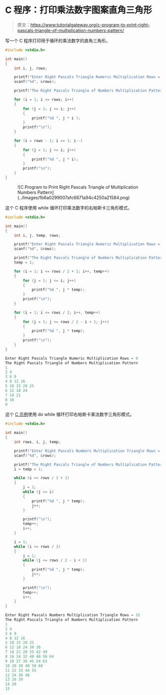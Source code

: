 # C 程序：打印乘法数字图案直角三角形

> 原文：<https://www.tutorialgateway.org/c-program-to-print-right-pascals-triangle-of-multiplication-numbers-pattern/>

写一个 C 程序打印用于循环的乘法数字的直角三角形。

```c
#include <stdio.h>

int main()
{
	int i, j, rows;

	printf("Enter Right Pascals Triangle Numeric Multiplication Rows = ");
	scanf("%d", &rows);

	printf("The Right Pascals Triangle of Numbers Multiplication Pattern\n");

	for (i = 1; i <= rows; i++)
	{
		for (j = 1; j <= i; j++)
		{
			printf("%d ", j * i );
		}
		printf("\n");
	}

	for (i = rows - 1; i >= 1; i--)
	{
		for (j = 1; j <= i; j++)
		{
			printf("%d ", j * i);
		}
		printf("\n");
	}
}
```

<figure class="wp-block-image size-large">![C Program to Print Right Pascals Triangle of Multiplication Numbers Pattern](../Images/fb6a0299007afc6871a94c4250a21584.png)</figure>

这个 C 程序使用 while 循环打印乘法数字的右帕斯卡三角形模式。

```c
#include <stdio.h>

int main()
{
	int i, j, temp, rows;

	printf("Enter Right Pascals Triangle Numeric Multiplication Rows = ");
	scanf("%d", &rows);

	printf("The Right Pascals Triangle of Numbers Multiplication Pattern\n");
	temp = 1;

	for (i = 1; i <= rows / 2 + 1; i++, temp++)
	{
		for (j = 1; j <= i; j++)
		{
			printf("%d ", j * temp);
		}
		printf("\n");
	}

	for (i = 1; i <= rows / 2; i++, temp++)
	{
		for (j = 1; j <= rows / 2 - i + 1; j++)
		{
			printf("%d ", j * temp);
		}
		printf("\n");
	}
}
```

```c
Enter Right Pascals Triangle Numeric Multiplication Rows = 9
The Right Pascals Triangle of Numbers Multiplication Pattern
1 
2 4 
3 6 9 
4 8 12 16 
5 10 15 20 25 
6 12 18 24 
7 14 21 
8 16 
9
```

这个 [C 示例](https://www.tutorialgateway.org/c-programming-examples/)使用 do while 循环打印右帕斯卡乘法数字三角形模式。

```c
#include <stdio.h>

int main()
{
	int rows, i, j, temp;

	printf("Enter Right Pascals Numbers Multiplication Triangle Rows = ");
	scanf("%d", &rows);

	printf("The Right Pascals Triangle of Numbers Multiplication Pattern\n");
	i = temp = 1;

	while (i <= rows / 2 + 1)
	{
		j = 1;
		while (j <= i)
		{
			printf("%d ", j * temp);
			j++;
		}

		printf("\n");
		temp++;
		i++;
	}

	i = 1;
	while (i <= rows / 2)
	{
		j = 1;
		while (j <= rows / 2 - i + 1)
		{
			printf("%d ", j * temp);
			j++;
		}

		printf("\n");
		temp++;
		i++;
	}
}
```

```c
Enter Right Pascals Numbers Multiplication Triangle Rows = 15
The Right Pascals Triangle of Numbers Multiplication Pattern
1 
2 4 
3 6 9 
4 8 12 16 
5 10 15 20 25 
6 12 18 24 30 36 
7 14 21 28 35 42 49 
8 16 24 32 40 48 56 64 
9 18 27 36 45 54 63 
10 20 30 40 50 60 
11 22 33 44 55 
12 24 36 48 
13 26 39 
14 28 
15
```